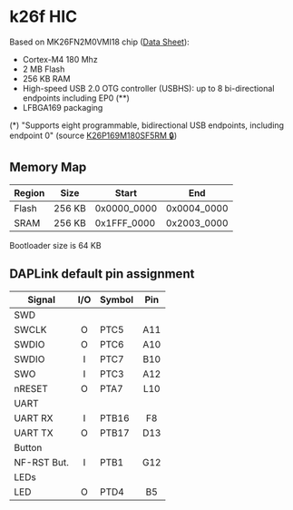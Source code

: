 # k26f HIC

Based on MK26FN2M0VMI18 chip ([Data Sheet](https://www.nxp.com/docs/en/data-sheet/K26P169M180SF5.pdf)):
- Cortex-M4 180 Mhz
- 2 MB Flash
- 256 KB RAM
- High-speed USB 2.0 OTG controller (USBHS): up to 8 bi-directional endpoints including EP0 (**)
- LFBGA169 packaging

(*) "Supports eight programmable, bidirectional USB endpoints, including endpoint 0" (source [K26P169M180SF5RM :lock:](https://www.nxp.com/webapp/Download?colCode=K26P169M180SF5RM))

## Memory Map

| Region   |   Size | Start       | End         |
|----------|--------|-------------|-------------|
| Flash    | 256 KB | 0x0000_0000 | 0x0004_0000 |
| SRAM     | 256 KB | 0x1FFF_0000 | 0x2003_0000 |

Bootloader size is 64 KB

## DAPLink default pin assignment

| Signal      | I/O | Symbol  | Pin |
|-------------|:---:|---------|:---:|
| SWD         |
| SWCLK       |  O  | PTC5    | A11 |
| SWDIO       |  O  | PTC6    | A10 |
| SWDIO       |  I  | PTC7    | B10 |
| SWO         |  I  | PTC3    | A12 |
| nRESET      |  O  | PTA7    | L10 |
| UART        |
| UART RX     |  I  | PTB16   |  F8 |
| UART TX     |  O  | PTB17   | D13 |
| Button      |
| NF-RST But. |  I  | PTB1    | G12 |
| LEDs        |
| LED         |  O  | PTD4    |  B5 |

